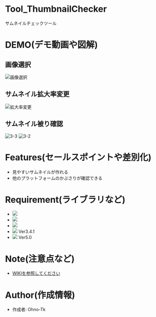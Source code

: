 # Tool_ThumbnailChecker
サムネイルチェックツール
 
# DEMO(デモ動画や図解)
## 画像選択
![画像選択](https://user-images.githubusercontent.com/51406176/172870430-ecb0ce80-0582-48ac-879b-dbded70aa97b.gif)

## サムネイル拡大率変更
![拡大率変更](https://user-images.githubusercontent.com/51406176/172871633-96b55ee2-9408-481e-a609-b1471554a59f.gif)

## サムネイル被り確認
![3-3](https://user-images.githubusercontent.com/51406176/172872961-5debf3aa-e65d-4327-ac0d-cab850f0467e.gif)
![3-2](https://user-images.githubusercontent.com/51406176/172872799-f48fb6e2-0b36-4044-8ba0-5c085ce8b6e3.gif)

 
# Features(セールスポイントや差別化)
- 見やすいサムネイルが作れる
- 他のプラットフォームのかぶさりが確認できる
 
# Requirement(ライブラリなど)
- <img src="https://custom-icon-badges.herokuapp.com/badge/HTML-e34c26.svg?logo=HTML&logoColor=white">
- <img src="https://custom-icon-badges.herokuapp.com/badge/CSS-563d7c.svg?logo=css3">
- <img src="https://custom-icon-badges.herokuapp.com/badge/JavaScript-f1e05a.svg?logo=JavaScript&logoColor=white">
- <img src="https://img.shields.io/badge/-jQuery-0769AD.svg?logo=jquery&style=flat"> Ver3.4.1
- <img src="https://img.shields.io/badge/-Bootstrap-563D7C.svg?logo=bootstrap&style=flat"> Ver5.0
 
# Note(注意点など)
- [WIKIを参照してください](https://github.com/Ohno-Tk/Tool_ThumbnailChecker/wiki)
 
# Author(作成情報)
 
- 作成者: Ohno-Tk

